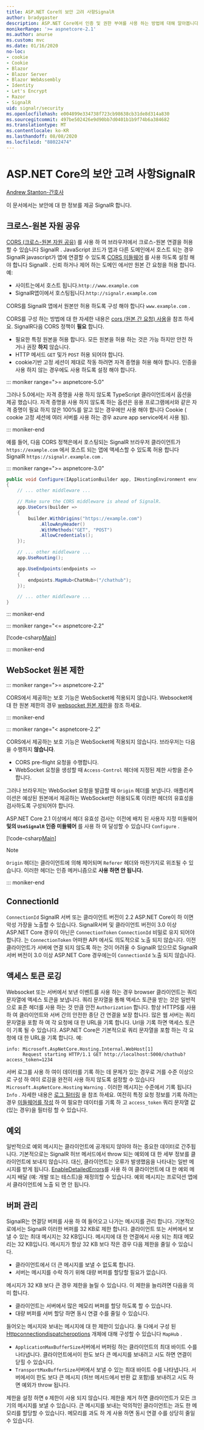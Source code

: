 ```yaml
---
title: ASP.NET Core의 보안 고려 사항SignalR
author: bradygaster
description: ASP.NET Core에서 인증 및 권한 부여를 사용 하는 방법에 대해 알아봅니다 SignalR .
monikerRange: '>= aspnetcore-2.1'
ms.author: anurse
ms.custom: mvc
ms.date: 01/16/2020
no-loc:
- cookie
- Cookie
- Blazor
- Blazor Server
- Blazor WebAssembly
- Identity
- Let's Encrypt
- Razor
- SignalR
uid: signalr/security
ms.openlocfilehash: e004899e334738f723cb98638cb31de8d314a830
ms.sourcegitcommit: 497be502426e9d90bb7d0401b1b9f74b6a384682
ms.translationtype: MT
ms.contentlocale: ko-KR
ms.lasthandoff: 08/08/2020
ms.locfileid: "88022474"
---
```

# <a name="security-considerations-in-aspnet-core-no-locsignalr"></a>ASP.NET Core의 보안 고려 사항SignalR

[Andrew Stanton-간호사](https://twitter.com/anurse)

이 문서에서는 보안에 대 한 정보를 제공 SignalR 합니다.

## <a name="cross-origin-resource-sharing"></a>크로스-원본 자원 공유

[CORS (크로스-원본 자원 공유)](https://www.w3.org/TR/cors/) 를 사용 하 여 브라우저에서 크로스-원본 연결을 허용할 수 있습니다 SignalR . JavaScript 코드가 앱과 다른 도메인에서 호스트 되는 경우 SignalR javascript가 앱에 연결할 수 있도록 [CORS 미들웨어](xref:security/cors) 를 사용 하도록 설정 해야 합니다 SignalR . 신뢰 하거나 제어 하는 도메인 에서만 원본 간 요청을 허용 합니다. 예:

* 사이트는에서 호스트 됩니다.`http://www.example.com`
* SignalR앱이에서 호스팅됩니다.`http://signalr.example.com`

CORS를 SignalR 앱에서 원본만 허용 하도록 구성 해야 합니다 `www.example.com` .

CORS를 구성 하는 방법에 대 한 자세한 내용은 [cors (원본 간 요청) 사용](xref:security/cors)을 참조 하세요. SignalR다음 CORS 정책이 **필요** 합니다.

* 필요한 특정 원본을 허용 합니다. 모든 원본을 허용 하는 것은 가능 하지만 안전 하거나 권장 **하지** 않습니다.
* HTTP 메서드 `GET` 및가 `POST` 허용 되어야 합니다.
* cookie기반 고정 세션이 제대로 작동 하려면 자격 증명을 허용 해야 합니다. 인증을 사용 하지 않는 경우에도 사용 하도록 설정 해야 합니다.

::: moniker range=">= aspnetcore-5.0"

그러나 5.0에서는 자격 증명을 사용 하지 않도록 TypeScript 클라이언트에서 옵션을 제공 했습니다.
자격 증명을 사용 하지 않도록 하는 옵션은 응용 프로그램에서와 같은 자격 증명이 필요 하지 않은 100%를 알고 있는 경우에만 사용 해야 합니다 Cookie ( cookie 고정 세션에 여러 서버를 사용 하는 경우 azure app service에서 사용 됨).

::: moniker-end

예를 들어, 다음 CORS 정책은에서 호스팅되는 SignalR 브라우저 클라이언트가 `https://example.com` 에서 호스트 되는 앱에 액세스할 수 있도록 허용 합니다 SignalR `https://signalr.example.com` .

::: moniker range=">= aspnetcore-3.0"

```csharp
public void Configure(IApplicationBuilder app, IHostingEnvironment env)
{
    // ... other middleware ...

    // Make sure the CORS middleware is ahead of SignalR.
    app.UseCors(builder =>
    {
        builder.WithOrigins("https://example.com")
            .AllowAnyHeader()
            .WithMethods("GET", "POST")
            .AllowCredentials();
    });

    // ... other middleware ...
    app.UseRouting();

    app.UseEndpoints(endpoints =>
    {
        endpoints.MapHub<ChatHub>("/chathub");
    });

    // ... other middleware ...
}
```

::: moniker-end

::: moniker range="<= aspnetcore-2.2"

[!code-csharp[Main](security/sample/Startup.cs?name=snippet1)]

::: moniker-end

## <a name="websocket-origin-restriction"></a>WebSocket 원본 제한

::: moniker range=">= aspnetcore-2.2"

CORS에서 제공하는 보호 기능은 WebSocket에 적용되지 않습니다. Websocket에 대 한 원본 제한의 경우 [websocket 원본 제한](xref:fundamentals/websockets#websocket-origin-restriction)을 참조 하세요.

::: moniker-end

::: moniker range="< aspnetcore-2.2"

CORS에서 제공하는 보호 기능은 WebSocket에 적용되지 않습니다. 브라우저는 다음을 수행하지 **않습니다**.

* CORS pre-flight 요청을 수행합니다.
* WebSocket 요청을 생성할 때 `Access-Control` 헤더에 지정된 제한 사항을 준수합니다.

그러나 브라우저는 WebSocket 요청을 발급할 때 `Origin` 헤더를 보냅니다. 애플리케이션은 예상된 원본에서 제공하는 WebSocket만 허용되도록 이러한 헤더의 유효성을 검사하도록 구성되어야 합니다.

ASP.NET Core 2.1 이상에서 헤더 유효성 검사는 이전에 배치 된 사용자 지정 미들웨어 **및의 `UseSignalR` 인증 미들웨어** 를 사용 하 여 달성할 수 있습니다 `Configure` .

[!code-csharp[Main](security/sample/Startup.cs?name=snippet2)]

> [!NOTE]
> `Origin` 헤더는 클라이언트에 의해 제어되며 `Referer` 헤더와 마찬가지로 위조될 수 있습니다. 이러한 헤더는 인증 메커니즘으로 **사용 하면 안 됩니다.**

::: moniker-end

## <a name="connectionid"></a>ConnectionId

`ConnectionId` SignalR 서버 또는 클라이언트 버전이 2.2 ASP.NET Core이 하 이면 악성 가장을 노출할 수 있습니다. SignalR서버 및 클라이언트 버전이 3.0 이상 ASP.NET Core 경우이 아닌은 `ConnectionToken` `ConnectionId` 비밀로 유지 되어야 합니다. 는 `ConnectionToken` 어떠한 API 에서도 의도적으로 노출 되지 않습니다.  이전 클라이언트가 서버에 연결 되지 않도록 하는 것이 어려울 수 SignalR 있으므로 SignalR 서버 버전이 3.0 이상 ASP.NET Core 경우에는이 `ConnectionId` 노출 되지 않습니다.

## <a name="access-token-logging"></a>액세스 토큰 로깅

Websocket 또는 서버에서 보낸 이벤트를 사용 하는 경우 browser 클라이언트는 쿼리 문자열에 액세스 토큰을 보냅니다. 쿼리 문자열을 통해 액세스 토큰을 받는 것은 일반적으로 표준 헤더를 사용 하는 것 만큼 안전 `Authorization` 합니다. 항상 HTTPS를 사용 하 여 클라이언트와 서버 간의 안전한 종단 간 연결을 보장 합니다. 많은 웹 서버는 쿼리 문자열을 포함 하 여 각 요청에 대 한 URL을 기록 합니다. Url을 기록 하면 액세스 토큰이 기록 될 수 있습니다. ASP.NET Core은 기본적으로 쿼리 문자열을 포함 하는 각 요청에 대 한 URL을 기록 합니다. 예:

```
info: Microsoft.AspNetCore.Hosting.Internal.WebHost[1]
      Request starting HTTP/1.1 GET http://localhost:5000/chathub?access_token=1234
```

서버 로그를 사용 하 여이 데이터를 기록 하는 데 문제가 있는 경우로 거를 수준 이상으로 구성 하 여이 로깅을 완전히 사용 하지 않도록 설정할 수 있습니다 `Microsoft.AspNetCore.Hosting` `Warning` . 이러한 메시지는 수준에서 기록 됩니다 `Info` . 자세한 내용은 [로그 필터링](xref:fundamentals/logging/index#log-filtering) 을 참조 하세요. 여전히 특정 요청 정보를 기록 하려는 경우 [미들웨어를 작성](xref:fundamentals/middleware/write) 하 여 필요한 데이터를 기록 하 고 `access_token` 쿼리 문자열 값 (있는 경우)을 필터링 할 수 있습니다.

## <a name="exceptions"></a>예외

일반적으로 예외 메시지는 클라이언트에 공개되지 않아야 하는 중요한 데이터로 간주됩니다. 기본적으로는 SignalR 허브 메서드에서 throw 되는 예외에 대 한 세부 정보를 클라이언트에 보내지 않습니다. 대신, 클라이언트는 오류가 발생했음을 나타내는 일반 메시지를 받게 됩니다. [EnableDetailedErrors](xref:signalr/configuration#configure-server-options)를 사용 하 여 클라이언트에 대 한 예외 메시지 배달 (예: 개발 또는 테스트)을 재정의할 수 있습니다. 예외 메시지는 프로덕션 앱에서 클라이언트에 노출 되 면 안 됩니다.

## <a name="buffer-management"></a>버퍼 관리

SignalR는 연결당 버퍼를 사용 하 여 들어오고 나가는 메시지를 관리 합니다. 기본적으로에서는 SignalR 이러한 버퍼를 32 KB로 제한 합니다. 클라이언트 또는 서버에서 보낼 수 있는 최대 메시지는 32 KB입니다. 메시지에 대 한 연결에서 사용 되는 최대 메모리는 32 KB입니다. 메시지가 항상 32 KB 보다 작은 경우 다음 제한을 줄일 수 있습니다.

* 클라이언트에서 더 큰 메시지를 보낼 수 없도록 합니다.
* 서버는 메시지를 수락 하기 위해 대량 버퍼를 할당할 필요가 없습니다.

메시지가 32 KB 보다 큰 경우 제한을 늘릴 수 있습니다. 이 제한을 늘리려면 다음을 의미 합니다.

* 클라이언트는 서버에서 많은 메모리 버퍼를 할당 하도록 할 수 있습니다.
* 대량 버퍼를 서버 할당 하면 동시 연결 수를 줄일 수 있습니다.

들어오는 메시지와 보내는 메시지에 대 한 제한이 있습니다. 둘 다에서 구성 된 [Httpconnectiondispatcheroptions](xref:signalr/configuration#configure-server-options) 개체에 대해 구성할 수 있습니다 `MapHub` .

* `ApplicationMaxBufferSize`서버에서 버퍼링 하는 클라이언트의 최대 바이트 수를 나타냅니다. 클라이언트에서이 한도 보다 큰 메시지를 보내려고 시도 하면 연결이 닫힐 수 있습니다.
* `TransportMaxBufferSize`서버에서 보낼 수 있는 최대 바이트 수를 나타냅니다. 서버에서이 한도 보다 큰 메시지 (허브 메서드에서 반환 값 포함)를 보내려고 시도 하면 예외가 throw 됩니다.

제한을 설정 하면 `0` 제한이 사용 되지 않습니다. 제한을 제거 하면 클라이언트가 모든 크기의 메시지를 보낼 수 있습니다. 큰 메시지를 보내는 악의적인 클라이언트는 과도 한 메모리를 할당할 수 있습니다. 메모리를 과도 하 게 사용 하면 동시 연결 수를 상당히 줄일 수 있습니다.
